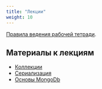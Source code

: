 ```yaml
---
title: "Лекции"
weight: 10
---
```


[Правила ведения рабочей тетради](workbook).

## Материалы к лекциям

- [Коллекции](collection)
- [Сериализация](serialization)
- [Основы MongoDb](mongo)
